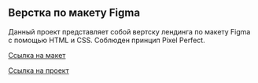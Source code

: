 
## Верстка по макету Figma
Данный проект представляет собой вертску лендинга по макету Figma с помощью HTML и CSS. Соблюден принцип Pixel Perfect.

[Ссылка на макет](https://www.figma.com/file/2rdy1qjBTl7D6BAC8S4qlf/Webovio?type=design&node-id=7%3A3&t=6Jidr0RCtszwmo4x-1)

[Ссылка на проект](https://yuliagaleeva.github.io/webovio/)
